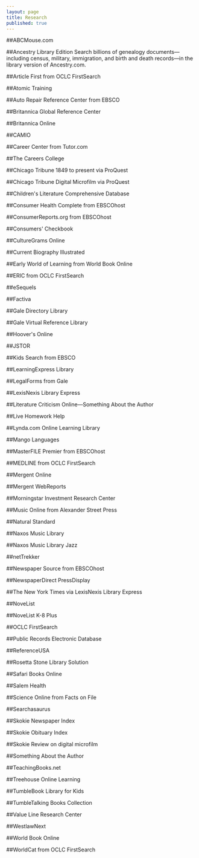 ```yaml
---
layout: page
title: Research
published: true
---
```


##ABCMouse.com

##Ancestry Library Edition
Search billions of genealogy documents&#8212;including census, military, immigration, and birth and death records&#8212;in the library version of Ancestry.com.

##Article First from OCLC FirstSearch

##Atomic Training

##Auto Repair Reference Center from EBSCO

##Britannica Global Reference Center

##Britannica Online

##CAMIO

##Career Center from Tutor.com

##The Careers College

##Chicago Tribune 1849 to present via ProQuest

##Chicago Tribune Digital Microfilm via ProQuest

##Children's Literature Comprehensive Database

##Consumer Health Complete from EBSCOhost 

##ConsumerReports.org from EBSCOhost

##Consumers' Checkbook

##CultureGrams Online

##Current Biography Illustrated

##Early World of Learning from World Book Online

##ERIC from OCLC FirstSearch

##eSequels

##Factiva

##Gale Directory Library

##Gale Virtual Reference Library

##Hoover's Online

##JSTOR

##Kids Search from EBSCO

##LearningExpress Library

##LegalForms from Gale

##LexisNexis Library Express

##Literature Criticism Online&#8212;Something About the Author

##Live Homework Help

##Lynda.com Online Learning Library

##Mango Languages

##MasterFILE Premier from EBSCOhost

##MEDLINE from OCLC FirstSearch

##Mergent Online

##Mergent WebReports

##Morningstar Investment Research Center

##Music Online from Alexander Street Press

##Natural Standard

##Naxos Music Library 

##Naxos Music Library Jazz

##netTrekker

##Newspaper Source from EBSCOhost

##NewspaperDirect PressDisplay

##The New York Times via LexisNexis Library Express

##NoveList

##NoveList K-8 Plus

##OCLC FirstSearch

##Public Records Electronic Database

##ReferenceUSA

##Rosetta Stone Library Solution

##Safari Books Online

##Salem Health

##Science Online from Facts on File

##Searchasaurus

##Skokie Newspaper Index

##Skokie Obituary Index

##Skokie Review on digital microfilm

##Something About the Author

##TeachingBooks.net

##Treehouse Online Learning

##TumbleBook Library for Kids

##TumbleTalking Books Collection

##Value Line Research Center

##WestlawNext

##World Book Online

##WorldCat from OCLC FirstSearch














